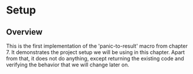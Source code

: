 # Setup

## Overview

This is the first implementation of the 'panic-to-result' macro from chapter 7.
It demonstrates the project setup we will be using in this chapter. Apart from
that, it does not do anything, except returning the existing code and verifying
the behavior that we will change later on.
